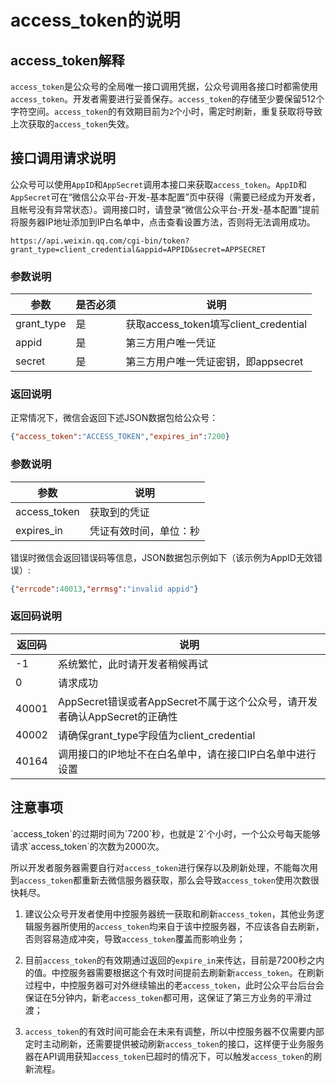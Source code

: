 # access_token的说明

## access_token解释
`access_token`是公众号的全局唯一接口调用凭据，公众号调用各接口时都需使用`access_token`。开发者需要进行妥善保存。`access_token`的存储至少要保留512个字符空间。`access_token`的有效期目前为`2`个小时，需定时刷新，重复获取将导致上次获取的`access_token`失效。

## 接口调用请求说明
公众号可以使用`AppID`和`AppSecret`调用本接口来获取`access_token`。`AppID`和`AppSecret`可在“微信公众平台-开发-基本配置”页中获得（需要已经成为开发者，且帐号没有异常状态）。调用接口时，请登录“微信公众平台-开发-基本配置”提前将服务器IP地址添加到IP白名单中，点击查看设置方法，否则将无法调用成功。
```
https://api.weixin.qq.com/cgi-bin/token?grant_type=client_credential&appid=APPID&secret=APPSECRET
```

### 参数说明

|参数|是否必须|说明|
|-|-|-|
|grant_type|是|获取access_token填写client_credential|
|appid|是|第三方用户唯一凭证|
|secret|是|第三方用户唯一凭证密钥，即appsecret|
### 返回说明

正常情况下，微信会返回下述JSON数据包给公众号：
```json
{"access_token":"ACCESS_TOKEN","expires_in":7200}
```
### 参数说明

|参数|说明|
|-|-|
|access_token|获取到的凭证|
|expires_in|凭证有效时间，单位：秒|

错误时微信会返回错误码等信息，JSON数据包示例如下（该示例为AppID无效错误）:

```json
{"errcode":40013,"errmsg":"invalid appid"}
```
### 返回码说明

|返回码|说明|
|-|-|
|-1|系统繁忙，此时请开发者稍候再试|
|0|请求成功|
|40001|AppSecret错误或者AppSecret不属于这个公众号，请开发者确认AppSecret的正确性|
|40002|请确保grant_type字段值为client_credential|
|40164|调用接口的IP地址不在白名单中，请在接口IP白名单中进行设置|

## 注意事项

<p class="danger">`access_token`的过期时间为`7200`秒，也就是`2`个小时，一个公众号每天能够请求`access_token`的次数为2000次。</p>

所以开发者服务器需要自行对`access_token`进行保存以及刷新处理，不能每次用到`access_token`都重新去微信服务器获取，那么会导致`access_token`使用次数很快耗尽。

1. 建议公众号开发者使用中控服务器统一获取和刷新`access_token`，其他业务逻辑服务器所使用的`access_token`均来自于该中控服务器，不应该各自去刷新，否则容易造成冲突，导致`access_token`覆盖而影响业务；

2. 目前`access_token`的有效期通过返回的`expire_in`来传达，目前是7200秒之内的值。中控服务器需要根据这个有效时间提前去刷新新`access_token`。在刷新过程中，中控服务器可对外继续输出的老`access_token`，此时公众平台后台会保证在5分钟内，新老`access_token`都可用，这保证了第三方业务的平滑过渡；

3. `access_token`的有效时间可能会在未来有调整，所以中控服务器不仅需要内部定时主动刷新，还需要提供被动刷新`access_token`的接口，这样便于业务服务器在API调用获知`access_token`已超时的情况下，可以触发`access_token`的刷新流程。